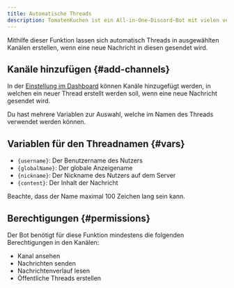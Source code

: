 ```yaml
---
title: Automatische Threads
description: TomatenKuchen ist ein All-in-One-Discord-Bot mit vielen verschiedenen Funktionen. Mit der automatischen Erstellung von Threads können z. B. Diskussionskanäle oder Bugreport-Kanäle übersichtlicher gestaltet werden.
---
```


Mithilfe dieser Funktion lassen sich automatisch Threads in ausgewählten Kanälen erstellen, wenn eine neue Nachricht in diesen gesendet wird.

## Kanäle hinzufügen {#add-channels}

In der [Einstellung im Dashboard](https://tomatenkuchen.com/dashboard/settings#autoThreadChannels) können Kanäle hinzugefügt werden, in welchen ein neuer Thread erstellt werden soll, wenn eine neue Nachricht gesendet wird.

Du hast mehrere Variablen zur Auswahl, welche im Namen des Threads verwendet werden können.

## Variablen für den Threadnamen {#vars}

- `{username}`: Der Benutzername des Nutzers
- `{globalName}`: Der globale Anzeigename
- `{nickname}`: Der Nickname des Nutzers auf dem Server
- `{content}`: Der Inhalt der Nachricht

Beachte, dass der Name maximal 100 Zeichen lang sein kann.

## Berechtigungen {#permissions}

Der Bot benötigt für diese Funktion mindestens die folgenden Berechtigungen in den Kanälen:
- Kanal ansehen
- Nachrichten senden
- Nachrichtenverlauf lesen
- Öffentliche Threads erstellen
